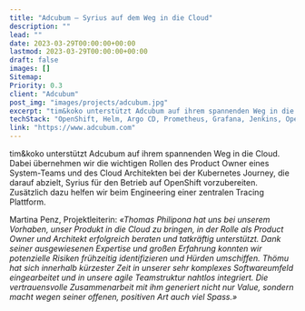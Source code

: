 ```yaml
---
title: "Adcubum – Syrius auf dem Weg in die Cloud"
description: ""
lead: ""
date: 2023-03-29T00:00:00+00:00
lastmod: 2023-03-29T00:00:00+00:00
draft: false
images: []
Sitemap:
Priority: 0.3
client: "Adcubum"
post_img: "images/projects/adcubum.jpg"
excerpt: "tim&koko unterstützt Adcubum auf ihrem spannenden Weg in die Cloud."
techStack: "OpenShift, Helm, Argo CD, Prometheus, Grafana, Jenkins, OpenTelemetry"
link: "https://www.adcubum.com"
---
```


tim&koko unterstützt Adcubum auf ihrem spannenden Weg in die Cloud. Dabei übernehmen wir die wichtigen Rollen des Product Owner eines System-Teams und des Cloud Architekten bei der Kubernetes Journey, die darauf abzielt, Syrius für den Betrieb auf OpenShift vorzubereiten. Zusätzlich dazu helfen wir beim Engineering einer zentralen Tracing Plattform.

Martina Penz, Projektleiterin: *«Thomas Philipona hat uns bei unserem Vorhaben, unser Produkt in die Cloud zu bringen, in der Rolle als Product Owner und Architekt erfolgreich beraten und tatkräftig unterstützt. Dank seiner ausgewiesenen Expertise und großen Erfahrung konnten wir potenzielle Risiken frühzeitig identifizieren und Hürden umschiffen. Thömu hat sich innerhalb kürzester Zeit in unserer sehr komplexes Softwareumfeld eingearbeitet und in unsere agile Teamstruktur nahtlos integriert. Die vertrauensvolle Zusammenarbeit mit ihm generiert nicht nur Value, sondern macht wegen seiner offenen, positiven Art auch viel Spass.»*
